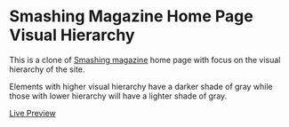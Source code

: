 # Smashing Magazine Home Page Visual Hierarchy
This is a clone of [Smashing magazine](https://www.smashingmagazine.com/) home page with focus on the visual hierarchy of the site.

Elements with higher visual hierarchy have a darker shade of gray while those with lower hierarchy will have a lighter shade of gray.

[Live Preview](https://peter-abah.github.io/smashing-magazine-TOP/)
